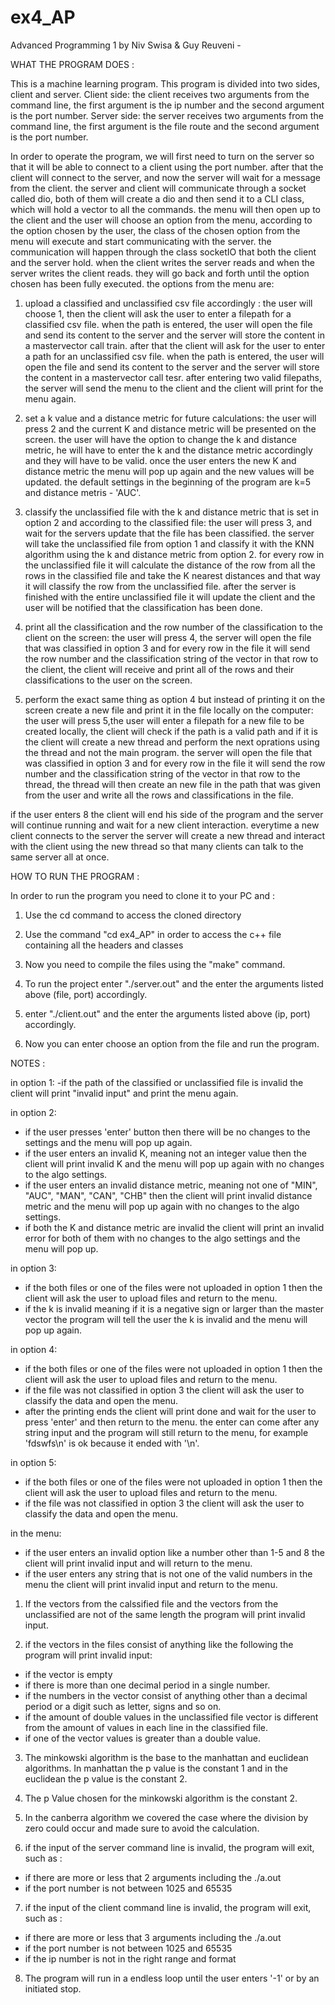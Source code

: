 # ex4_AP

Advanced Programming 1 by Niv Swisa & Guy Reuveni -

WHAT THE PROGRAM DOES :

This is a machine learning program. This program is divided into two sides, client and server.
Client side: the client receives two arguments from the command line, the first argument is the ip number and the second argument is the port number.
Server side: the server receives two arguments from the command line, the first argument is the file route and the second argument is the port number.

In order to operate the program, we will first need to turn on the server so that it will be able to connect to a client using the port number. after that the client will connect to the server, and now the server will wait for a message from the client. the server and client will communicate through a socket called dio, both of them will create a dio and then send it to a CLI class, which will hold a vector to all the commands. the menu will then open up to the client and the user will choose an option from the menu, according to the option chosen by the user, the class of the chosen option from the menu will execute and start communicating with the server. the communication will happen through the class socketIO that both the client and the server hold. when the client writes the server reads and when the server writes the client reads. they will go back and forth until the option chosen has been fully executed.
the options from the menu are:

1. upload a classified and unclassified csv file accordingly :
  the user will choose 1, then the client will ask the user to enter a filepath for a classified csv file. when the path is entered, the user will   open the file and send its content to the server and the server will store the content in a mastervector call train.
  after that the client will ask for the user to enter a path for an unclassified csv file. when the path is entered, the user will open the file   and send its content to the server and the server will store the content in a mastervector call tesr. after entering two valid filepaths, the     server will send the menu to the client and the client will print for the menu again.
  
2. set a k value and a distance metric for future calculations:
  the user will press 2 and the current K and distance metric will be presented on the screen. the user will have the option to change the k and     distance metric, he will have to enter the k and the distance metric accordingly and they will have to be valid. once the user enters the new K   and distance metric the menu will pop up again and the new values will be updated. the default settings in the beginning of the program are k=5   and distance metris - 'AUC'.

3. classify the unclassified file with the k and distance metric that is set in option 2 and according to the classified file:
  the user will press 3, and wait for the servers update that the file has been classified. the server will take the unclassified file from option   1 and classify it with the KNN algorithm using the k and distance metric from option 2. for every row in the unclassified file it will calculate   the distance of the row from all the rows in the classified file and take the K nearest distances and that way it will classify the row from the   unclassified file. after the server is finished with the entire unclassified file it will update the client and the user will be notified that     the classification has been done.
  
4. print all the classification and the row number of the classification to the client on the screen:
  the user will press 4, the server will open the file that was classified in option 3 and for every row in the file it will send the row number     and the classification string of the vector in that row to the client, the client will receive and print all of the rows and their                 classifications to the user on the screen.
  
5. perform the exact same thing as option 4 but instead of printing it on the screen create a new file and print it in the file locally on the       computer:
  the user will press 5,the user will enter a filepath for a new file to be created locally, the client will check if the path is a valid path and if it is the client will create a new thread and perform the next oprations using the thread and not the main program. the server will open the file that was classified in option 3 and for every row in the file it will send the row number and the classification string of the vector in that row to the thread, the thread will then create an new file in the path that was given from the user and write all the rows and classifications in the file.

if the user enters 8 the client will end his side of the program and the server will continue running and wait for a new client interaction.
everytime a new client connects to the server the server will create a new thread and interact with the client using the new thread so that many clients can talk to the same server all at once.

HOW TO RUN THE PROGRAM :

In order to run the program you need to clone it to your PC and :

1. Use the cd command to access the cloned directory

2. Use the command "cd ex4_AP" in order to access the c++ file containing all the headers and classes

3. Now you need to compile the files using the "make" command.

4. To run the project enter "./server.out" and the enter the arguments listed above (file, port) accordingly.

5. enter "./client.out" and the enter the arguments listed above (ip, port) accordingly.

6. Now you can enter choose an option from the file and run the program.

NOTES :

in option 1:
  -if the path of the classified or unclassified file is invalid the client will print "invalid input" and print the menu again.

in option 2:
  - if the user presses 'enter' button then there will be no changes to the settings and the menu will pop up again.
  - if the user enters an invalid K, meaning not an integer value then the client will print invalid K and the menu will pop up again with no changes to the algo settings.
  - if the user enters an invalid distance metric, meaning not one of "MIN",  "AUC", "MAN", "CAN", "CHB" then the client will print invalid distance metric and the menu will pop up again with no changes to the algo settings.
  -  if both the K and distance metric are invalid the client will print an invalid error for both of them with no changes to the algo settings and the menu will pop up.

in option 3:
  - if the both files or one of the files were not uploaded in option 1 then the client will ask the user to upload files and return to the menu.
  - if the k is invalid meaning if it is a negative sign or larger than the master vector the program will tell the user the k is invalid and the menu will pop up again.

in option 4:
  - if the both files or one of the files were not uploaded in option 1 then the client will ask the user to upload files and return to the menu.
  - if the file was not classified in option 3 the client will ask the user to classify the data and open the menu.
  - after the printing ends the client will print done and wait for the user to press 'enter' and then return to the menu. the enter can come after any string input and the program will still return to the menu, for example 'fdswfs\n' is ok because it ended with '\n'.

in option 5:
  - if the both files or one of the files were not uploaded in option 1 then the client will ask the user to upload files and return to the menu.
  - if the file was not classified in option 3 the client will ask the user to classify the data and open the menu.

in the menu:
  - if the user enters an invalid option like a number other than 1-5 and 8 the client will print invalid input and will return to the menu.
  - if the user enters any string that is not one of the valid numbers in the menu the client will print invalid input and return to the menu.



1. If the vectors from the calssified file and the vectors from the unclassified are not of the same length the program will print invalid input.

2. if the vectors in the files consist of anything like the following the program will print invalid input:
  - if the vector is empty
  - if there is more than one decimal period in a single number.
  - if the numbers in the vector consist of anything other than a decimal period or a digit such as letter, signs and so on.
  - if the amount of double values in the unclassified file vector is different from the amount of values in each line in the classified file.
  - if one of the vector values is greater than a double value.

3. The minkowski algorithm is the base to the manhattan and euclidean algorithms. In manhattan the p value is the constant 1 and in the euclidean the p value is the constant 2.

4. The p Value chosen for the minkowski algorithm is the constant 2.

5. In the canberra algorithm we covered the case where the division by zero could occur and made sure to avoid the calculation.

6. if the input of the server command line is invalid, the program will exit, such as :
  - if there are more or less that 2 arguments including the ./a.out
  - if the port number is not between 1025 and 65535

7. if the input of the client command line is invalid, the program will exit, such as :
  - if there are more or less that 3 arguments including the ./a.out
  - if the port number is not between 1025 and 65535
  - if the ip number is not in the right range and format

8. The program will run in a endless loop until the user enters '-1' or by an initiated stop.

